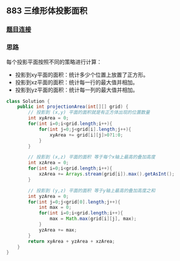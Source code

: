 ## 883 三维形体投影面积

### [题目连接](https://leetcode-cn.com/problems/projection-area-of-3d-shapes/)

### 思路

每个投影平面按照不同的策略进行计算：

- 投影到xy平面的面积：统计多少个位置上放置了正方形。
- 投影到xz平面的面积：统计每一行的最大值并相加。
- 投影到yz平面的面积：统计每一列的最大值并相加。

```java
class Solution {
    public int projectionArea(int[][] grid) {
        // 投影到 (x,y) 平面的面积就是有正方体出现的位置数量
        int xyArea = 0;
        for(int i=0;i<grid.length;i++){
            for(int j=0;j<grid[i].length;j++){
                xyArea += grid[i][j]>0?1:0;
            }
        }

        // 投影到 (x,z) 平面的面积 等于每个x轴上最高的叠加高度
        int xzArea = 0;
        for(int i=0;i<grid.length;i++){
            xzArea += Arrays.stream(grid[i]).max().getAsInt();
        }

        // 投影到 (y,z) 平面的面积 等于y轴上最高的叠加高度之和
        int yzArea = 0;
        for(int j=0;j<grid[0].length;j++){
            int max = 0;
            for(int i=0;i<grid.length;i++){
                max = Math.max(grid[i][j], max);
            }
            yzArea += max;
        }
        return xyArea + yzArea + xzArea;
    }
}
```

